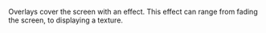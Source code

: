 Overlays cover the screen with an effect. This effect can range from fading the screen, to displaying a texture.
